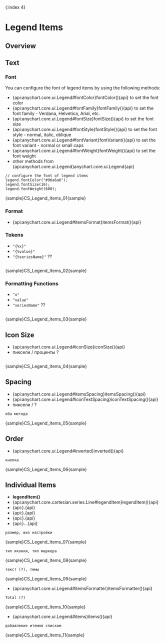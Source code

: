 {:index 4}
# Legend Items

## Overview

## Text

### Font

You can configure the font of legend items by using the following methods:

* {api:anychart.core.ui.Legend#fontColor}fontColor(){api} to set the font color
* {api:anychart.core.ui.Legend#fontFamily}fontFamily(){api} to set the font family - Verdana, Helvetica, Arial, etc.
* {api:anychart.core.ui.Legend#fontSize}fontSize(){api} to set the font size
* {api:anychart.core.ui.Legend#fontStyle}fontStyle(){api} to set the font style - normal, italic, oblique
* {api:anychart.core.ui.Legend#fontVariant}fontVariant(){api} to set the font variant - normal or small caps
* {api:anychart.core.ui.Legend#fontWeight}fontWeight(){api} to set the font weight
* other methods from {api:anychart.core.ui.Legend}anychart.core.ui.Legend{api}


```
// configure the font of legend items
legend.fontColor("#96a6a6");
legend.fontSize(16);
legend.fontWeight(600);
```

{sample}CS\_Legend\_Items\_01{sample}

### Format

* {api:anychart.core.ui.Legend#itemsFormat}itemsFormat(){api}

### Tokens

* `"{%x}"`
* `"{%value}"`
* `"{%seriesName}"` ??


```

```

{sample}CS\_Legend\_Items\_02{sample}

### Formatting Functions

* `"x"`
* `"value"`
* `"seriesName"` ??


```

```

{sample}CS\_Legend\_Items\_03{sample}

## Icon Size

* {api:anychart.core.ui.Legend#iconSize}iconSize(){api}
* пиксели / проценты ?


```

```

{sample}CS\_Legend\_Items\_04{sample}

## Spacing

* {api:anychart.core.ui.Legend#itemsSpacing}itemsSpacing(){api}
* {api:anychart.core.ui.Legend#iconTextSpacing}iconTextSpacing(){api}
* пиксели / ?


```
оба метода
```

{sample}CS\_Legend\_Items\_05{sample}

## Order

* {api:anychart.core.ui.Legend#inverted}inverted(){api}


```
кнопка
```

{sample}CS\_Legend\_Items\_06{sample}

## Individual Items

* **legendItem()**
* {api:anychart.core.cartesian.series.Line#legendItem}legendItem(){api}
* {api:}.{api}
* {api:}.{api}
* {api:}.{api}
* {api:}...{api}


```
размер, виз настройки
```
{sample}CS\_Legend\_Items\_07{sample}

```
тип иконки, тип маркера
```
{sample}CS\_Legend\_Items\_08{sample}

```
текст (?), темы
```

{sample}CS\_Legend\_Items\_09{sample}

* {api:anychart.core.ui.Legend#itemsFormatter}itemsFormatter(){api}


```
Total (?)
```

{sample}CS\_Legend\_Items\_10{sample}

* {api:anychart.core.ui.Legend#items}items(){api}


```
добавление итемов списком
```

{sample}CS\_Legend\_Items\_11{sample}